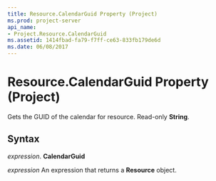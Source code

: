 ```yaml
---
title: Resource.CalendarGuid Property (Project)
ms.prod: project-server
api_name:
- Project.Resource.CalendarGuid
ms.assetid: 1414fbad-fa79-f7ff-ce63-833fb179de6d
ms.date: 06/08/2017
---
```



# Resource.CalendarGuid Property (Project)

Gets the GUID of the calendar for resource. Read-only  **String**.


## Syntax

 _expression_. **CalendarGuid**

 _expression_ An expression that returns a **Resource** object.


